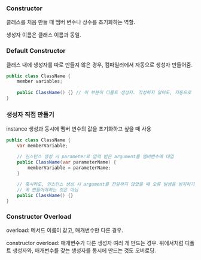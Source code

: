 ### Constructor

클래스를 처음 만들 때 멤버 변수나 상수를 초기화하는 역할.

생성자 이름은 클래스 이름과 동일.

### Default Constructor

클래스 내에 생성자를 따로 만들지 않은 경우, 컴파일러에서 자동으로 생성자 만들어줌.

```java
public class ClassName {
	member variables;
	
	public ClassName() {} // 이 부분이 디폴트 생성자. 작성하지 않아도, 자동으로 생김.
}
```

### 생성자 직접 만들기

instance 생성과 동시에 멤버 변수의 값을 초기화하고 싶을 때 사용

```java
public class ClassName {
	var memberVariable;

	// 인스턴스 생성 시 parameter로 입력 받은 argument를 멤버변수에 대입 
	public ClassName(var parameterName) {
		memberVariable = parameterName;
	}
	
	// 혹시라도, 인스턴스 생성 시 argument를 전달하지 않았을 때 오류 발생을 방지하기 위해 디폴트 생성자 추가
	// 꼭 만들어야하는 것은 아님
	public ClassName() {}
}
```

### Constructor Overload

overload: 메서드 이름이 같고, 매개변수만 다른 경우.

constructor overload: 매개변수가 다른 생성자 여러 개 만드는 경우. 위에서처럼 디폴트 생성자와, 매개변수를 갖는 생성자를 동시에 만드는 것도 오버로딩.
